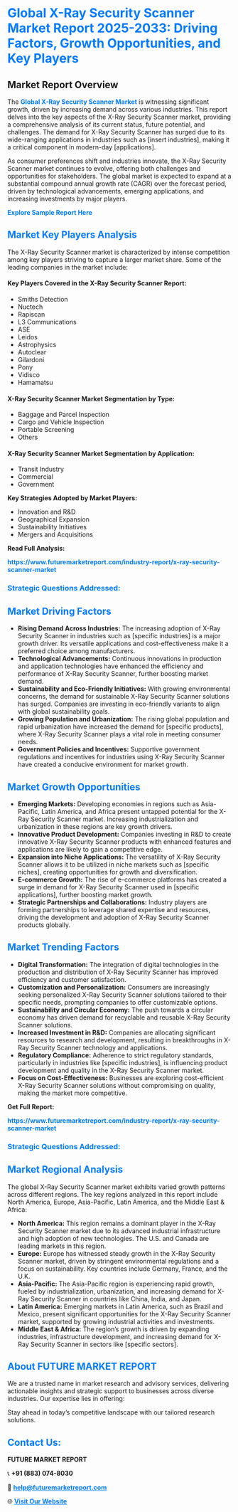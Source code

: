 <h1 style="color: #007BFF;">Global X-Ray Security Scanner Market Report 2025-2033: Driving Factors, Growth Opportunities, and Key Players</h1>

<section id="overview">
<h2>Market Report Overview</h2>
<p>The <a href="https://www.futuremarketreport.com/industry-report/x-ray-security-scanner-market" style="color: #007BFF; text-decoration: none;"><strong>Global X-Ray Security Scanner Market</strong></a> is witnessing significant growth, driven by increasing demand across various industries. This report delves into the key aspects of the X-Ray Security Scanner market, providing a comprehensive analysis of its current status, future potential, and challenges. The demand for X-Ray Security Scanner has surged due to its wide-ranging applications in industries such as [insert industries], making it a critical component in modern-day [applications].</p>
<p>As consumer preferences shift and industries innovate, the X-Ray Security Scanner market continues to evolve, offering both challenges and opportunities for stakeholders. The global market is expected to expand at a substantial compound annual growth rate (CAGR) over the forecast period, driven by technological advancements, emerging applications, and increasing investments by major players.</p>
</section>

<section id="overview">
<p><a href="https://www.futuremarketreport.com/request-sample/reportId=57021" style="color: #007BFF; text-decoration: none;"><strong>Explore Sample Report Here</strong></a></p>
</section>

<section id="key-players">
<h2 style="color: #007BFF;">Market Key Players Analysis</h2>
<p>The X-Ray Security Scanner market is characterized by intense competition among key players striving to capture a larger market share. Some of the leading companies in the market include:</p>
<h4>Key Players Covered in the X-Ray Security Scanner Report:</h4>
<ul><li>Smiths Detection</li><li>Nuctech</li><li>Rapiscan</li><li>L3 Communications</li><li>ASE</li><li>Leidos</li><li>Astrophysics</li><li>Autoclear</li><li>Gilardoni</li><li>Pony</li><li>Vidisco</li><li>Hamamatsu</li></ul>
<h4>X-Ray Security Scanner Market Segmentation by Type:</h4>
<ul><li>Baggage and Parcel Inspection</li><li>Cargo and Vehicle Inspection</li><li>Portable Screening</li><li>Others</li></ul>

<h4>X-Ray Security Scanner Market Segmentation by Application:</h4>
<ul><li>Transit Industry</li><li>Commercial</li><li>Government</li></ul>
<p><strong>Key Strategies Adopted by Market Players:</strong></p>
<ul>
<li>Innovation and R&D</li>
<li>Geographical Expansion</li>
<li>Sustainability Initiatives</li>
<li>Mergers and Acquisitions</li>
</ul>
</section>

<section>
<p><strong>Read Full Analysis: </strong></p><a href="https://www.futuremarketreport.com/industry-report/x-ray-security-scanner-market" style="color: #007BFF; text-decoration: none;"><strong>https://www.futuremarketreport.com/industry-report/x-ray-security-scanner-market</strong></a>
<h3 style="color: #007BFF;">Strategic Questions Addressed:</h3>
</section>

<section id="driving-factors">
<h2 style="color: #007BFF;">Market Driving Factors</h2>
<ul>
<li><strong>Rising Demand Across Industries:</strong> The increasing adoption of X-Ray Security Scanner in industries such as [specific industries] is a major growth driver. Its versatile applications and cost-effectiveness make it a preferred choice among manufacturers.</li>
<li><strong>Technological Advancements:</strong> Continuous innovations in production and application technologies have enhanced the efficiency and performance of X-Ray Security Scanner, further boosting market demand.</li>
<li><strong>Sustainability and Eco-Friendly Initiatives:</strong> With growing environmental concerns, the demand for sustainable X-Ray Security Scanner solutions has surged. Companies are investing in eco-friendly variants to align with global sustainability goals.</li>
<li><strong>Growing Population and Urbanization:</strong> The rising global population and rapid urbanization have increased the demand for [specific products], where X-Ray Security Scanner plays a vital role in meeting consumer needs.</li>
<li><strong>Government Policies and Incentives:</strong> Supportive government regulations and incentives for industries using X-Ray Security Scanner have created a conducive environment for market growth.</li>
</ul>
</section>

<section id="growth-opportunities">
<h2 style="color: #007BFF;">Market Growth Opportunities</h2>
<ul>
<li><strong>Emerging Markets:</strong> Developing economies in regions such as Asia-Pacific, Latin America, and Africa present untapped potential for the X-Ray Security Scanner market. Increasing industrialization and urbanization in these regions are key growth drivers.</li>
<li><strong>Innovative Product Development:</strong> Companies investing in R&D to create innovative X-Ray Security Scanner products with enhanced features and applications are likely to gain a competitive edge.</li>
<li><strong>Expansion into Niche Applications:</strong> The versatility of X-Ray Security Scanner allows it to be utilized in niche markets such as [specific niches], creating opportunities for growth and diversification.</li>
<li><strong>E-commerce Growth:</strong> The rise of e-commerce platforms has created a surge in demand for X-Ray Security Scanner used in [specific applications], further boosting market growth.</li>
<li><strong>Strategic Partnerships and Collaborations:</strong> Industry players are forming partnerships to leverage shared expertise and resources, driving the development and adoption of X-Ray Security Scanner products globally.</li>
</ul>
</section>

<section id="trending-factors">
<h2 style="color: #007BFF;">Market Trending Factors</h2>
<ul>
<li><strong>Digital Transformation:</strong> The integration of digital technologies in the production and distribution of X-Ray Security Scanner has improved efficiency and customer satisfaction.</li>
<li><strong>Customization and Personalization:</strong> Consumers are increasingly seeking personalized X-Ray Security Scanner solutions tailored to their specific needs, prompting companies to offer customizable options.</li>
<li><strong>Sustainability and Circular Economy:</strong> The push towards a circular economy has driven demand for recyclable and reusable X-Ray Security Scanner solutions.</li>
<li><strong>Increased Investment in R&D:</strong> Companies are allocating significant resources to research and development, resulting in breakthroughs in X-Ray Security Scanner technology and applications.</li>
<li><strong>Regulatory Compliance:</strong> Adherence to strict regulatory standards, particularly in industries like [specific industries], is influencing product development and quality in the X-Ray Security Scanner market.</li>
<li><strong>Focus on Cost-Effectiveness:</strong> Businesses are exploring cost-efficient X-Ray Security Scanner solutions without compromising on quality, making the market more competitive.</li>
</ul>
</section>

<section>
<p><strong>Get Full Report: </strong></p><a href="https://www.futuremarketreport.com/industry-report/x-ray-security-scanner-market" style="color: #007BFF; text-decoration: none;"><strong>https://www.futuremarketreport.com/industry-report/x-ray-security-scanner-market</strong></a>
<h3 style="color: #007BFF;">Strategic Questions Addressed:</h3>
</section>


<section id="regional-analysis">
<h2 style="color: #007BFF;">Market Regional Analysis</h2>
<p>The global X-Ray Security Scanner market exhibits varied growth patterns across different regions. The key regions analyzed in this report include North America, Europe, Asia-Pacific, Latin America, and the Middle East & Africa:</p>
<ul>
<li><strong>North America:</strong> This region remains a dominant player in the X-Ray Security Scanner market due to its advanced industrial infrastructure and high adoption of new technologies. The U.S. and Canada are leading markets in this region.</li>
<li><strong>Europe:</strong> Europe has witnessed steady growth in the X-Ray Security Scanner market, driven by stringent environmental regulations and a focus on sustainability. Key countries include Germany, France, and the U.K.</li>
<li><strong>Asia-Pacific:</strong> The Asia-Pacific region is experiencing rapid growth, fueled by industrialization, urbanization, and increasing demand for X-Ray Security Scanner in countries like China, India, and Japan.</li>
<li><strong>Latin America:</strong> Emerging markets in Latin America, such as Brazil and Mexico, present significant opportunities for the X-Ray Security Scanner market, supported by growing industrial activities and investments.</li>
<li><strong>Middle East & Africa:</strong> The region’s growth is driven by expanding industries, infrastructure development, and increasing demand for X-Ray Security Scanner in sectors like [specific sectors].</li>
</ul>
</section>

<footer>
<h2 style="color: #007BFF;">About FUTURE MARKET REPORT</h2>
<p>We are a trusted name in market research and advisory services, delivering actionable insights and strategic support to businesses across diverse industries. Our expertise lies in offering:</p>

<p>Stay ahead in today’s competitive landscape with our tailored research solutions.</p>

<h2 style="color: #007BFF;">Contact Us:</h2>
<p><strong>FUTURE MARKET REPORT</strong></p>
<p>📞 <strong>+91 (883) 074-8030</strong></p>
<p>📧 <strong><a href="mailto:help@futuremarketreport.com" style="color: #007BFF;">help@futuremarketreport.com</a></strong></p>
<p>🌐 <strong><a href="https://www.futuremarketreport.com/" style="color: #007BFF;">Visit Our Website</a></strong></p>
</footer>